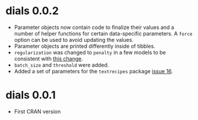 # dials 0.0.2

* Parameter objects now contain code to finalize their values and a number of helper functions for certain data-specific parameters. A `force` option can be used to avoid updating the values.  
* Parameter objects are printed differently inside of tibbles. 
* `regularization` was changed to `penalty` in a few models to be consistent with [this change](tidymodels/model-implementation-principles@08d3afd). 
* `batch_size` and `threshold` were added.
* Added a set of parameters for the `textrecipes` package [issue 16](https://github.com/tidymodels/dials/issues/16). 

# dials 0.0.1

* First CRAN version
